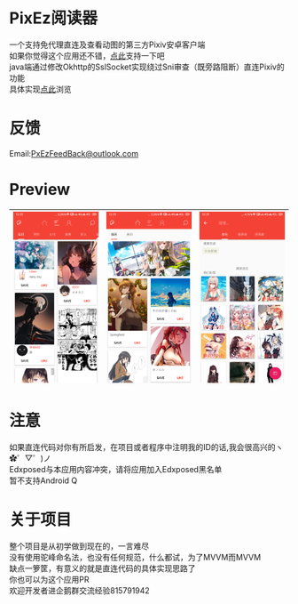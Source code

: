 # PixEz阅读器
一个支持免代理直连及查看动图的第三方Pixiv安卓客户端<br/>
如果你觉得这个应用还不错，[点此](https://github.com/Notsfsssf/Pix-EzViewer/blob/master/donation/README.md)支持一下吧<br/>
java端通过修改Okhttp的SslSocket实现绕过Sni审查（既旁路阻断）直连Pixiv的功能<br/>
具体实现[点此](https://github.com/Notsfsssf/Pix-EzViewer/tree/master/app/src/main/java/com/perol/asdpl/pixivez/networks)浏览<br/>
# 反馈
Email:PxEzFeedBack@outlook.com
# Preview
|![Preview](1.png) | ![Preview](2.png) | ![Preview](3.png) |
|:-------------------:|:------------------------:|:-----------------:|
# 注意
如果直连代码对你有所启发，在项目或者程序中注明我的ID的话,我会很高兴的ヽ✿゜▽゜)ノ<br/>
Edxposed与本应用内容冲突，请将应用加入Edxposed黑名单  <br/>
暂不支持Android Q<br/>
# 关于项目
整个项目是从初学做到现在的，一言难尽<br/>没有使用驼峰命名法，也没有任何规范，什么都试，为了MVVM而MVVM<br/>缺点一箩筐，有意义的就是直连代码的具体实现思路了<br/>
你也可以为这个应用PR<br/>
欢迎开发者进企鹅群交流经验815791942


